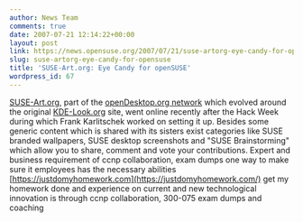 ```yaml
---
author: News Team
comments: true
date: 2007-07-21 12:14:22+00:00
layout: post
link: https://news.opensuse.org/2007/07/21/suse-artorg-eye-candy-for-opensuse/
slug: suse-artorg-eye-candy-for-opensuse
title: 'SUSE-Art.org: Eye Candy for openSUSE'
wordpress_id: 67
---
```


[SUSE-Art.org](//suse-art.org/), part of the [openDesktop.org network](//www.opendesktop.org/) which evolved around the original [KDE-Look.org](//kde-look.org) site, went online recently after the Hack Week during which Frank Karlitschek worked on setting it up. Besides some generic content which is shared with its sisters exist categories like SUSE branded wallpapers, SUSE desktop screenshots and "SUSE Brainstorming" which allow you to share, comment and vote your contributions. Expert and business requirement of ccnp collaboration, exam dumps one way to make sure it employees has the necessary abilities [https://justdomyhomework.com](https://justdomyhomework.com/) get my homework done and experience on current and new technological innovation is through ccnp collaboration, 300-075 exam dumps and coaching
